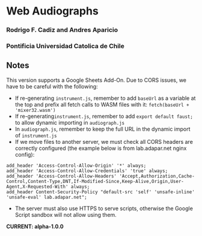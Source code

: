 # Web Audiographs
### Rodrigo F. Cadiz and Andres Aparicio
### Pontificia Universidad Catolica de Chile

## Notes

This version supports a Google Sheets Add-On. Due to CORS issues, we have to be careful with the following:

* If re-generating ```instrument.js```, remember to add ```baseUrl``` as a variable at the top and prefix all fetch calls to WASM files with it: ```fetch(baseUrl + 'mixer32.wasm')```
* If re-generating```instrument.js```, remember to add ```export default faust;``` to allow dynamic importing in ```audiograph.js```
* In ```audiograph.js```, remember to keep the full URL in the dynamic import of ```instrument.js```
* If we move files to another server, we must check all CORS headers are correctly configured (the example below is from lab.adapar.net nginx config):

```
add_header 'Access-Control-Allow-Origin' '*' always;
add_header 'Access-Control-Allow-Credentials' 'true' always;
add_header 'Access-Control-Allow-Headers' 'Accept,Authorization,Cache-Control,Content-Type,DNT,If-Modified-Since,Keep-Alive,Origin,User-Agent,X-Requested-With' always;
add_header Content-Security-Policy "default-src 'self' 'unsafe-inline' 'unsafe-eval' lab.adapar.net";
```

* The server must also use HTTPS to serve scripts, otherwise the Google Script sandbox will not allow using them.

**CURRENT: alpha-1.0.0**
